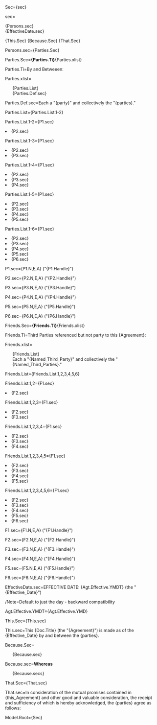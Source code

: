 Sec={sec}

sec=<ul type="none" style="padding-left: 0"><li>{Persons.sec}<li>{EffectiveDate.sec}</ul>{This.Sec} {Because.Sec} {That.Sec}

Persons.sec={Parties.Sec}

Parties.Sec=<b>{Parties.Ti}</b>{Parties.xlist}

Parties.Ti=By and Betweeen:

Parties.xlist=<ul type="none"><li>{Parties.List}<li>{Parties.Def.sec}</ul>

Parties.Def.sec=Each a "{party}" and collectively the "{parties}."

Parties.List={Parties.List.1-2}

Parties.List.1-2={P1.sec}<li>{P2.sec}

Parties.List.1-3={P1.sec}<li>{P2.sec}<li>{P3.sec}

Parties.List.1-4={P1.sec}<li>{P2.sec}<li>{P3.sec}<li>{P4.sec}

Parties.List.1-5={P1.sec}<li>{P2.sec}<li>{P3.sec}<li>{P4.sec}<li>{P5.sec}

Parties.List.1-6={P1.sec}<li>{P2.sec}<li>{P3.sec}<li>{P4.sec}<li>{P5.sec}<li>{P6.sec}

P1.sec={P1.N,E,A} ("{P1.Handle}") 

P2.sec={P2.N,E,A} ("{P2.Handle}") 

P3.sec={P3.N,E,A} ("{P3.Handle}") 

P4.sec={P4.N,E,A} ("{P4.Handle}") 

P5.sec={P5.N,E,A} ("{P5.Handle}") 

P6.sec={P6.N,E,A} ("{P6.Handle}") 
 
Friends.Sec=<b>{Friends.Ti}</b>{Friends.xlist}

Friends.Ti=Third Parties referenced but not party to this {Agreement}:

Friends.xlist=<ul type="none"><li>{Friends.List}<li>Each a "{Named_Third_Party}" and collectively the "{Named_Third_Parties}."</ul>

Friends.List={Friends.List.1,2,3,4,5,6}

Friends.List.1,2={F1.sec}<li>{F2.sec}

Friends.List.1,2,3={F1.sec}<li>{F2.sec}<li>{F3.sec}

Friends.List.1,2,3,4={F1.sec}<li>{F2.sec}<li>{F3.sec}<li>{F4.sec}

Friends.List.1,2,3,4,5={F1.sec}<li>{F2.sec}<li>{F3.sec}<li>{F4.sec}<li>{F5.sec}

Friends.List.1,2,3,4,5,6={F1.sec}<li>{F2.sec}<li>{F3.sec}<li>{F4.sec}<li>{F5.sec}<li>{F6.sec}

F1.sec={F1.N,E,A} ("{F1.Handle}")

F2.sec={F2.N,E,A} ("{F2.Handle}")

F3.sec={F3.N,E,A} ("{F3.Handle}")

F4.sec={F4.N,E,A} ("{F4.Handle}")

F5.sec={F5.N,E,A} ("{F5.Handle}")

F6.sec={F6.N,E,A} ("{F6.Handle}") 
 
EffectiveDate.sec=EFFECTIVE DATE: {Agt.Effective.YMDT} (the "{Effective_Date}")

/Note=Default to just the day - backward compatibility

Agt.Effective.YMDT={Agt.Effective.YMD}

This.Sec={This.sec}

This.sec=This {Doc.Title} (the "{Agreement}") is made as of the {Effective_Date} by and between the {parties}.

Because.Sec=<ul type="none"> <li>{Because.sec}</ul>

Because.sec=<b>Whereas</b><ul type="none">{Because.secs}</ul>

That.Sec={That.sec}

That.sec=In consideration of the mutual promises contained in {this_Agreement} and other good and valuable consideration, the receipt and sufficiency of which is hereby acknowledged, the {parties} agree as follows:

Model.Root={Sec}